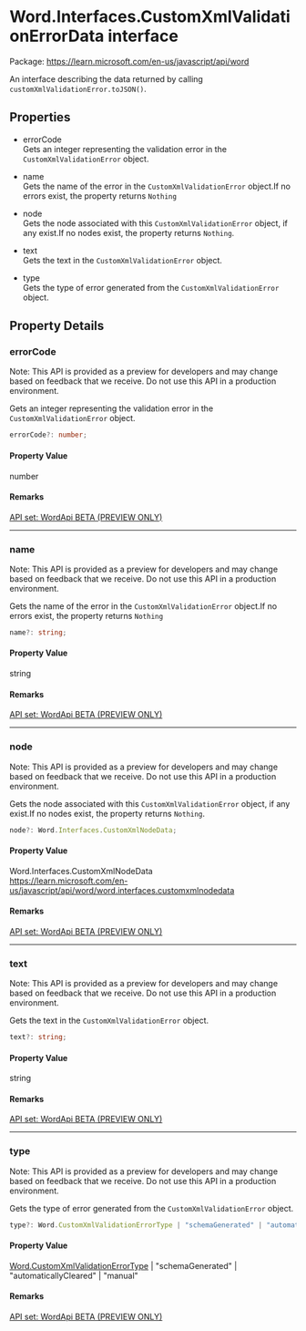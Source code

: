 # Word.Interfaces.CustomXmlValidationErrorData interface

Package: https://learn.microsoft.com/en-us/javascript/api/word

An interface describing the data returned by calling `customXmlValidationError.toJSON()`.

## Properties

- errorCode  
  Gets an integer representing the validation error in the `CustomXmlValidationError` object.

- name  
  Gets the name of the error in the `CustomXmlValidationError` object.If no errors exist, the property returns `Nothing`

- node  
  Gets the node associated with this `CustomXmlValidationError` object, if any exist.If no nodes exist, the property returns `Nothing`.

- text  
  Gets the text in the `CustomXmlValidationError` object.

- type  
  Gets the type of error generated from the `CustomXmlValidationError` object.

## Property Details

### errorCode

Note: This API is provided as a preview for developers and may change based on feedback that we receive. Do not use this API in a production environment.

Gets an integer representing the validation error in the `CustomXmlValidationError` object.

```typescript
errorCode?: number;
```

#### Property Value
number

#### Remarks
[API set: WordApi BETA (PREVIEW ONLY)](https://learn.microsoft.com/en-us/javascript/api/requirement-sets/word/word-api-requirement-sets)

---

### name

Note: This API is provided as a preview for developers and may change based on feedback that we receive. Do not use this API in a production environment.

Gets the name of the error in the `CustomXmlValidationError` object.If no errors exist, the property returns `Nothing`

```typescript
name?: string;
```

#### Property Value
string

#### Remarks
[API set: WordApi BETA (PREVIEW ONLY)](https://learn.microsoft.com/en-us/javascript/api/requirement-sets/word/word-api-requirement-sets)

---

### node

Note: This API is provided as a preview for developers and may change based on feedback that we receive. Do not use this API in a production environment.

Gets the node associated with this `CustomXmlValidationError` object, if any exist.If no nodes exist, the property returns `Nothing`.

```typescript
node?: Word.Interfaces.CustomXmlNodeData;
```

#### Property Value
Word.Interfaces.CustomXmlNodeData  
https://learn.microsoft.com/en-us/javascript/api/word/word.interfaces.customxmlnodedata

#### Remarks
[API set: WordApi BETA (PREVIEW ONLY)](https://learn.microsoft.com/en-us/javascript/api/requirement-sets/word/word-api-requirement-sets)

---

### text

Note: This API is provided as a preview for developers and may change based on feedback that we receive. Do not use this API in a production environment.

Gets the text in the `CustomXmlValidationError` object.

```typescript
text?: string;
```

#### Property Value
string

#### Remarks
[API set: WordApi BETA (PREVIEW ONLY)](https://learn.microsoft.com/en-us/javascript/api/requirement-sets/word/word-api-requirement-sets)

---

### type

Note: This API is provided as a preview for developers and may change based on feedback that we receive. Do not use this API in a production environment.

Gets the type of error generated from the `CustomXmlValidationError` object.

```typescript
type?: Word.CustomXmlValidationErrorType | "schemaGenerated" | "automaticallyCleared" | "manual";
```

#### Property Value
[Word.CustomXmlValidationErrorType](https://learn.microsoft.com/en-us/javascript/api/word/word.customxmlvalidationerrortype) | "schemaGenerated" | "automaticallyCleared" | "manual"

#### Remarks
[API set: WordApi BETA (PREVIEW ONLY)](https://learn.microsoft.com/en-us/javascript/api/requirement-sets/word/word-api-requirement-sets)